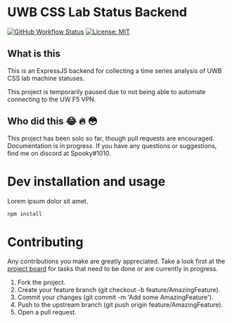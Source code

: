 # UWB CSS Lab Status Backend
<!-- [![Service Status](https://travis-ci.org/NeonWizard/css-lab-status-backend.svg?branch=master)](https://travis-ci.org/NeonWizard/chatzy.py) TODO -->
[![GitHub Workflow Status](https://img.shields.io/github/workflow/status/NeonWizard/css-lab-status-backend/Unit%20Testing)](https://github.com/NeonWizard/css-lab-status-backend)
[![License: MIT](https://img.shields.io/badge/License-MIT-yellow.svg)](https://opensource.org/licenses/MIT)

## What is this
This is an ExpressJS backend for collecting a time series analysis of UWB CSS lab machine statuses.

This project is temporarily paused due to not being able to automate connecting to the UW F5 VPN.

## Who did this 😂 🔥 😳
This project has been solo so far, though pull requests are encouraged. Documentation is in progress. If you have any questions or suggestions, find me on discord at Spooky#1010.

# Dev installation and usage
Lorem ipsum dolor sit amet.

```bash
npm install
```

# Contributing
Any contributions you make are greatly appreciated. Take a look first at the [project board](https://github.com/NeonWizard/css-lab-status-backend/projects/1) for tasks that need to be done or are currently in progress.

1. Fork the project.
2. Create your feature branch (git checkout -b feature/AmazingFeature).
3. Commit your changes (git commit -m 'Add some AmazingFeature').
4. Push to the upstream branch (git push origin feature/AmazingFeature).
5. Open a pull request.
